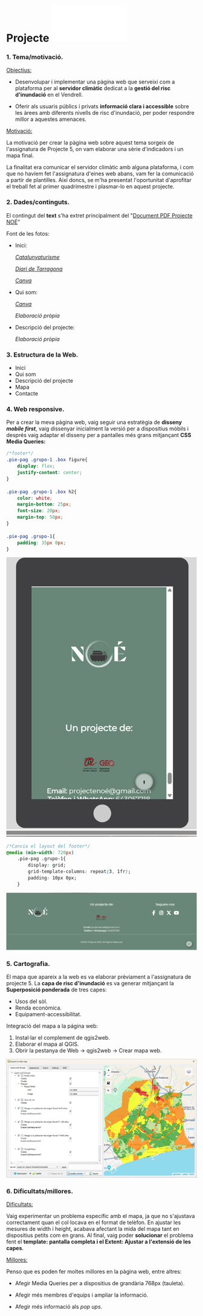 
# Projecte  ![Reference Image](/images/logo_whitesvg.svg)
### 1. **Tema/motivació.**
<u>Objectius:</u>
+ Desenvolupar i implementar una pàgina web que serveixi com a plataforma per al **servidor climàtic** dedicat a la **gestió del risc d'inundació** en el Vendrell.

+    Oferir als usuaris públics i privats **informació clara i accessible** sobre les àrees amb diferents nivells de risc d'inundació, per poder respondre millor a aquestes amenaces.

<u>Motivació:</u>

La motivació per crear la pàgina web sobre aquest tema sorgeix de l'assignatura de Projecte 5, on vam elaborar una sèrie d'indicadors i un mapa final. 

La finalitat era comunicar el servidor climàtic amb alguna plataforma, i com que no havíem fet l'assignatura d'eines web abans, vam fer la comunicació a partir de plantilles. Així doncs, se m'ha presentat l'oportunitat d'aprofitar el treball fet al primer quadrimestre i plasmar-lo en aquest projecte.

### 2. **Dades/continguts.**
El contingut del **text** s'ha extret principalment del  "[Document PDF Projecte NOÉ](https://drive.google.com/file/d/1GT2N6lghaGxA4k6ZcLhOg9EI_Dvn5J11/view?usp=drive_link)"

Font de les fotos:
+ Inici:
    
    [_Catalunyaturisme_](https://catalunyaturisme.cat/es/el-vendrell/)

    [_Diari de Tarragona_](https://www.diaridetarragona.com/costa/pueden-remar-por-las-calles-pero-coma-ruga-no-esta-en-la-lista-de-zonas-inundables-20181101-0036-DRDT201811010036)

    [_Canva_](https://www.canva.com/) 

+ Qui som: 

    [_Canva_](https://www.canva.com/)

    _Elaboració pròpia_

+ Descripció del projecte:

    _Elaboració pròpia_

### 3. **Estructura de la Web.**
+ Inici
+ Qui som
+ Descripció del projecte
+ Mapa
+ Contacte
### 4. **Web responsive.**
Per a crear la meva pàgina web, vaig seguir una estratègia de **disseny _mobile first_**, vaig dissenyar inicialment la versió per a dispositius mòbils i després vaig adaptar el disseny per a pantalles més grans mitjançant **CSS Media Queries:**

```css
/*footer*/
.pie-pag .grupo-1 .box figure{
    display: flex;
    justify-content: center;
}

.pie-pag .grupo-1 .box h2{
    color: white;
    margin-bottom: 25px;
    font-size: 20px;
    margin-top: 50px;
}

.pie-pag .grupo-1{
    padding: 35px 0px;
}
```
![Reference Image](/images/footer1.png)
```css
/*Canvia el layout del footer*/
@media (min-width: 720px)
    .pie-pag .grupo-1{
        display: grid;
        grid-template-columns: repeat(3, 1fr);
        padding: 10px 0px;   
    }
```
![Reference Image](/images/footer.png)
### 5. **Cartografia.**

El mapa que apareix a la web es va elaborar prèviament a l'assignatura de projecte 5. La **capa de risc d'inundació** es va generar mitjançant la **Superposició ponderada** de tres capes: 
+ Usos del sòl. 
+ Renda econòmica. 
+ Equipament-accessibilitat.

Integració del mapa a la página web:

1. Instal·lar el complement de qgis2web.
1. Elaborar el mapa al QGIS.
1. Obrir la pestanya de Web -> qgis2web -> Crear mapa web.

![Reference Image](/images/qgis2map.png)
### 6. **Dificultats/millores.**
<u>Dificultats:</u>

Vaig experimentar un problema específic amb el mapa, ja que no s'ajustava correctament quan el col·locava en el format de telèfon. En ajustar les mesures de width i height, acabava afectant la mida del mapa tant en dispositius petits com en grans. Al final, vaig poder **solucionar** el problema fent el **template: pantalla completa i el Extent: Ajustar a l'extensió de les capes**.

<u>Millores:</u>

Penso que es poden fer moltes millores en la pàgina web, entre altres:
+ Afegir Media Queries per a dispositius de grandària 768px (tauleta).

+ Afegir més membres d'equips i ampliar la informació.

+ Afegir més informació als _pop ups_.